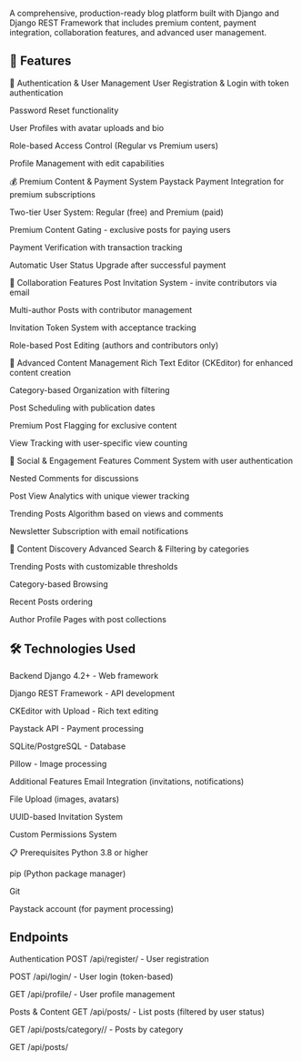 A comprehensive, production-ready blog platform built with Django and Django REST Framework that includes premium content, payment integration, collaboration features, and advanced user management.


## 🚀 Features
🔐 Authentication & User Management
User Registration & Login with token authentication

Password Reset functionality

User Profiles with avatar uploads and bio

Role-based Access Control (Regular vs Premium users)

Profile Management with edit capabilities

💰 Premium Content & Payment System
Paystack Payment Integration for premium subscriptions

Two-tier User System: Regular (free) and Premium (paid)

Premium Content Gating - exclusive posts for paying users

Payment Verification with transaction tracking

Automatic User Status Upgrade after successful payment

👥 Collaboration Features
Post Invitation System - invite contributors via email

Multi-author Posts with contributor management

Invitation Token System with acceptance tracking

Role-based Post Editing (authors and contributors only)

📝 Advanced Content Management
Rich Text Editor (CKEditor) for enhanced content creation

Category-based Organization with filtering

Post Scheduling with publication dates

Premium Post Flagging for exclusive content

View Tracking with user-specific view counting

💬 Social & Engagement Features
Comment System with user authentication

Nested Comments for discussions

Post View Analytics with unique viewer tracking

Trending Posts Algorithm based on views and comments

Newsletter Subscription with email notifications

🎯 Content Discovery
Advanced Search & Filtering by categories

Trending Posts with customizable thresholds

Category-based Browsing

Recent Posts ordering

Author Profile Pages with post collections

## 🛠️ Technologies Used
Backend
Django 4.2+ - Web framework

Django REST Framework - API development

CKEditor with Upload - Rich text editing

Paystack API - Payment processing

SQLite/PostgreSQL - Database

Pillow - Image processing

Additional Features
Email Integration (invitations, notifications)

File Upload (images, avatars)

UUID-based Invitation System

Custom Permissions System

📋 Prerequisites
Python 3.8 or higher

pip (Python package manager)

Git

Paystack account (for payment processing)

## Endpoints
Authentication
POST /api/register/ - User registration

POST /api/login/ - User login (token-based)

GET /api/profile/ - User profile management

Posts & Content
GET /api/posts/ - List posts (filtered by user status)

GET /api/posts/category/<name>/ - Posts by category

GET /api/posts/<title>/ - Single post with comments

POST /api/posts/create/ - Create new post

PATCH /api/posts/<title>/edit/ - Edit post (author/contributors only)

Payments & Premium
POST /api/payment/initiate/ - Initialize Paystack payment

POST /api/payment/verify/ - Verify payment and upgrade user

Premium posts automatically restricted for regular users

Collaboration
POST /api/posts/<title>/invite/ - Send contributor invitations

GET /api/accept_invitation/<token>/ - Accept invitation

GET /api/posts/<title>/contributors/ - List post contributors

Engagement
POST /api/posts/<title>/comments/ - Add comments

GET /api/trending-posts/ - Get trending posts

POST /api/subscribe/ - Newsletter subscription


## ⚙️ Installation

1. Clone the repository:
   ```bash
   git clone https://github.com/Abdullateef2006/CollabBlog
   cd blog_project

2. Create a virtual environment
```bash
python -m venv env
source env/bin/activate  # on Windows use `env\Scripts\activate`

3.Install dependencies:
```bash
pip install -r requirements.txt


4.Run the app:
```bash
python mange.py migrate
python manage.py runserver

